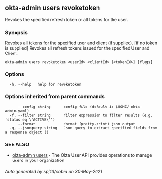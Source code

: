 ## okta-admin users revoketoken

Revokes the specified refresh token or all tokens for the user.

### Synopsis

Revokes all tokens for the specified user and client (if supplied).
	[if no token is supplied] Revokes all refresh tokens issued for the specified User and Client.

```
okta-admin users revoketoken <userId> <clientId> [<tokenId>] [flags]
```

### Options

```
  -h, --help   help for revoketoken
```

### Options inherited from parent commands

```
      --config string      config file (default is $HOME/.okta-admin.yaml)
  -f, --filter string      filter expression to filter results (e.g. 'status eq \"ACTIVE\"')
      --format             format (pretty-print) json output
  -q, --jsonquery string   Json query to extract specified fields from a response object ()
```

### SEE ALSO

* [okta-admin users](okta-admin_users.md)	 - The Okta User API provides operations to manage users in your organization.

###### Auto generated by spf13/cobra on 30-May-2021
